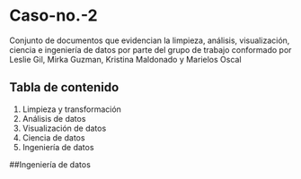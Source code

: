 # Caso-no.-2
Conjunto de documentos que evidencian la limpieza, análisis, visualización, ciencia e ingeniería de datos por parte del grupo de trabajo conformado por Leslie Gil, Mirka Guzman, Kristina Maldonado y Marielos Oscal

## Tabla de contenido

1. Limpieza y transformación
2. Análisis de datos
3. Visualización de datos
4. Ciencia de datos
5. Ingeniería de datos
   
##Ingeniería de datos 
